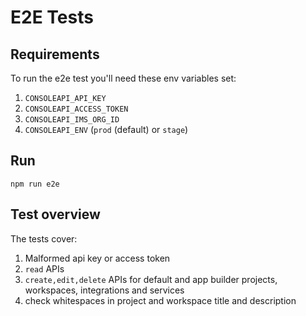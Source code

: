 # E2E Tests

## Requirements

To run the e2e test you'll need these env variables set:
  1. `CONSOLEAPI_API_KEY`
  2. `CONSOLEAPI_ACCESS_TOKEN`
  3. `CONSOLEAPI_IMS_ORG_ID`
  3. `CONSOLEAPI_ENV` (`prod` (default) or `stage`)

## Run

`npm run e2e`

## Test overview

The tests cover:

1. Malformed api key or access token
2. `read` APIs
3. `create,edit,delete` APIs for default and app builder projects, workspaces, integrations and services
4. check whitespaces in project and workspace title and description
